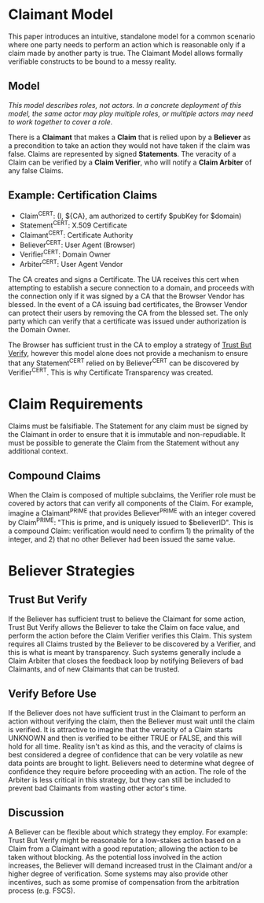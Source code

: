 # Claimant Model

This paper introduces an intuitive, standalone model for a common scenario where one party needs to perform an action which is reasonable only if a claim made by another party is true. The Claimant Model allows formally verifiable constructs to be bound to a messy reality.

## Model

*This model describes roles, not actors. In a concrete deployment of this model, the same actor may play multiple roles, or multiple actors may need to work together to cover a role.*

There is a **Claimant** that makes a **Claim** that is relied upon by a **Believer** as a precondition to take an action they would not have taken if the claim was false. Claims are represented by signed **Statements**. The veracity of a Claim can be verified by a **Claim Verifier**, who will notify a **Claim Arbiter** of any false Claims.

## Example: Certification Claims
* Claim<sup>CERT</sup>: (I, ${CA}, am authorized to certify $pubKey for $domain)
* Statement<sup>CERT</sup>: X.509 Certificate
* Claimant<sup>CERT</sup>: Certificate Authority
* Believer<sup>CERT</sup>: User Agent (Browser)
* Verifier<sup>CERT</sup>: Domain Owner
* Arbiter<sup>CERT</sup>: User Agent Vendor

The CA creates and signs a Certificate. The UA receives this cert when attempting to establish a secure connection to a domain, and proceeds with the connection only if it was signed by a CA that the Browser Vendor has blessed. In the event of a CA issuing bad certificates, the Browser Vendor can protect their users by removing the CA from the blessed set. The only party which can verify that a certificate was issued under authorization is the Domain Owner.

The Browser has sufficient trust in the CA to employ a strategy of [Trust But Verify](#trust-but-verify), however this model alone does not provide a mechanism to ensure that any Statement<sup>CERT</sup> relied on by Believer<sup>CERT</sup> can be discovered by Verifier<sup>CERT</sup>. This is why Certificate Transparency was created.

<!-- TODO(mhutchinson): Using Logs to provide this discoverability is described in [Claimant Model: Logs](Logs.md). -->
<!-- TODO(mhutchinson): Discuss Closed Loop Systems below and link to this. -->

# Claim Requirements
Claims must be falsifiable. The Statement for any claim must be signed by the Claimant in order to ensure that it is immutable and non-repudiable. It must be possible to generate the Claim from the Statement without any additional context.

## Compound Claims
When the Claim is composed of multiple subclaims, the Verifier role must be covered by actors that can verify all components of the Claim. For example, imagine a Claimant<sup>PRIME</sup> that provides Believer<sup>PRIME</sup> with an integer covered by Claim<sup>PRIME</sup>: "This is prime, and is uniquely issued to $believerID". This is a compound Claim: verification would need to confirm 1) the primality of the integer, and 2) that no other Believer had been issued the same value.

# Believer Strategies
## Trust But Verify
If the Believer has sufficient trust to believe the Claimant for some action, Trust But Verify allows the Believer to take the Claim on face value, and perform the action before the Claim Verifier verifies this Claim. This system requires all Claims trusted by the Believer to be discovered by a Verifier, and this is what is meant by transparency. Such systems generally include a Claim Arbiter that closes the feedback loop by notifying Believers of bad Claimants, and of new Claimants that can be trusted.

## Verify Before Use
If the Believer does not have sufficient trust in the Claimant to perform an action without verifying the claim, then the Believer must wait until the claim is verified. It is attractive to imagine that the veracity of a Claim starts UNKNOWN and then is verified to be either TRUE or FALSE, and this will hold for all time. Reality isn't as kind as this, and the veracity of claims is best considered a degree of confidence that can be very volatile as new data points are brought to light. Believers need to determine what degree of confidence they require before proceeding with an action. The role of the Arbiter is less critical in this strategy, but they can still be included to prevent bad Claimants from wasting other actor's time.

## Discussion
A Believer can be flexible about which strategy they employ. For example: Trust But Verify might be reasonable for a low-stakes action based on a Claim from a Claimant with a good reputation; allowing the action to be taken without blocking. As the potential loss involved in the action increases, the Believer will demand increased trust in the Claimant and/or a higher degree of verification. Some systems may also provide other incentives, such as some promise of compensation from the arbitration process (e.g. FSCS).

<!-- TODO(mhutchinson): Discuss Closed Loop Systems. -->
